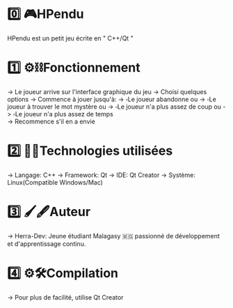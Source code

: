 #  0️⃣ 🎮HPendu
HPendu est un petit jeu écrite en " C++/Qt "

#  1️⃣ ⚙️⛓️Fonctionnement
-> Le joueur arrive sur l'interface graphique du jeu
-> Choisi quelques options
-> Commence à jouer jusqu'à:
    -> ▫️Le joueur abandonne                    ou
    -> ▫️Le joueur à trouver le mot mystère     ou
    -> ▫️Le joueur n'a plus assez de coup       ou
    -> ▫️Le joueur n'a plus assez de temps      
-> Recommence s'il en a envie

#  2️⃣ 🎺🎸Technologies utilisées
-> Langage: C++
-> Framework: Qt
-> IDE: Qt Creator
-> Système: Linux(Compatible Windows/Mac)

#  3️⃣ 🖌️🖋️Auteur 
-> Herra-Dev: Jeune étudiant Malagasy 🇲🇬 passionné de développement et d'apprentissage continu.

#  4️⃣ ⚙️🛠️Compilation
-> Pour plus de facilité, utilise Qt Creator
